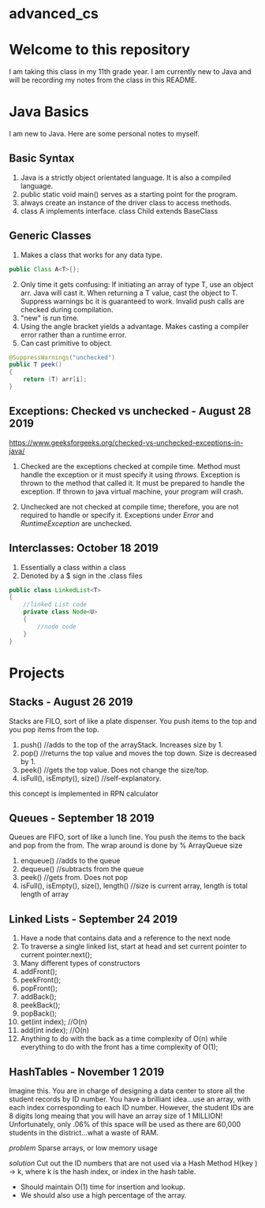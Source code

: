 # advanced_cs
# Welcome to this repository
I am taking this class in my 11th grade year. I am currently new to Java and will be recording my notes from the class in this README.


# Java Basics
I am new to Java. Here are some personal notes to myself.
## Basic Syntax
1. Java is a strictly object orientated language. It is also a compiled language. 
2. public static void main() serves as a starting point for the program.
3. always create an instance of the driver class to access methods. 
4. class A implements interface. class Child extends BaseClass

## Generic Classes
1. Makes a class that works for any data type. 
```Java
public Class A<T>{};
```

2. Only time it gets confusing: If initiating an array of type T, use an object arr. Java will cast it. When returning a T value, cast the object to T. Suppress warnings bc it is guaranteed to work. Invalid push calls are checked during compilation.
3. "new" is run time.
4. Using the angle bracket yields a advantage. Makes casting a compiler error rather than a runtime error.
5. Can cast primitive to object.
```Java
@SuppressWarnings("unchecked")
public T peek()
{
	return (T) arr[i];
}
```

## Exceptions: Checked vs unchecked - August 28 2019
https://www.geeksforgeeks.org/checked-vs-unchecked-exceptions-in-java/

1. Checked are the exceptions checked at compile time. Method must handle the exception or it must specify it using *throws*. Exception is thrown to the method that called it. It must be prepared to handle the exception. If thrown to java virtual machine, your program will crash.

2. Unchecked are not checked at compile time; therefore, you are not required to handle or specify it. Exceptions under *Error* and *RuntimeException* are unchecked.


## Interclasses: October 18 2019
1. Essentially a class within a class
2. Denoted by a $ sign in the .class files

```Java
public class LinkedList<T>
{
	//linked List code
	private class Node<U>
	{
		//node code
	}
}
```

# Projects
## Stacks - August 26 2019

Stacks are FILO, sort of like a plate dispenser. You push items to the top and you pop items from the top. 

1. push() //adds to the top of the arrayStack. Increases size by 1.
2. pop() //returns the top value and moves the top down. Size is decreased by 1.
3. peek() //gets the top value. Does not change the size/top.
4. isFull(), isEmpty(), size() //self-explanatory.

this concept is implemented in RPN calculator

## Queues - September 18 2019

Queues are FIFO, sort of like a lunch line. You push the items to the back and pop from the from. The wrap around is done by % ArrayQueue size

1. enqueue() //adds to the queue
2. dequeue() //subtracts from the queue
3. peek() //gets from. Does not pop
4. isFull(), isEmpty(), size(), length() //size is current array, length is total length of array


## Linked Lists - September 24 2019

1. Have a node that contains data and a reference to the next node
2. To traverse a single linked list, start at head and set current pointer to current pointer.next();
3. Many different types of constructors
4. addFront();
5. peekFront();
6. popFront();
7. addBack();
8. peekBack();
9. popBack();
10. get(int index); //O(n)
11. add(int index); //O(n)
12. Anything to do with the back as a time complexity of O(n) while everything to do with the front has a time complexity of O(1);

## HashTables - November 1 2019

Imagine this. You are in charge of designing a data center to store all the student records by ID number. You have a brilliant idea...use an array, with each index corresponding to each ID number. However, the student IDs are 8 digits long meaing that you will have an array size of 1 MILLION! Unfortunately, only .06% of this space will be used as there are 60,000 students in the district...what a waste of RAM.

*problem* Sparse arrays, or low memory usage

*solution* Cut out the ID numbers that are not used via a Hash Method H(key ) -> k, where k is the hash index, or index in the hash table.
* Should maintain O(1) time for insertion and lookup.
* We should also use a high percentage of the array.






